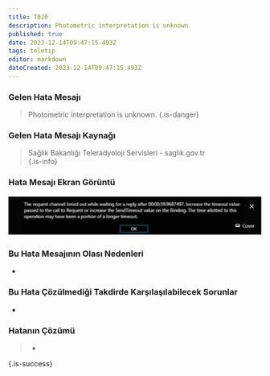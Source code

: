```yaml
---
title: T020
description: Photometric interpretation is unknown
published: true
date: 2023-12-14T09:47:15.493Z
tags: teletıp
editor: markdown
dateCreated: 2023-12-14T09:47:15.493Z
---
```


### Gelen Hata Mesajı 
> Photometric interpretation is unknown.
{.is-danger}


### Gelen Hata Mesajı Kaynağı
> Sağlık Bakanlığı Teleradyoloji Servisleri - saglik.gov.tr  
{.is-info}


### Hata Mesajı Ekran Görüntü

![t001.png](/hatagoruntu/t001.png)


### Bu Hata Mesajının Olası Nedenleri 

- 

### Bu Hata Çözülmediği Takdirde Karşılaşılabilecek Sorunlar

- 

### Hatanın Çözümü

>  - 
{.is-success}



